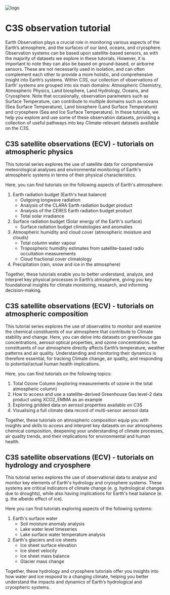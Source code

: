 ![logo](https://climate.copernicus.eu/sites/default/files/custom-uploads/branding/LogoLine_horizon_EC_Cop_ECMWF.png)

# C3S observation tutorial

Earth Observation plays a crucial role in monitoring various aspects of the Earth’s atmosphere, and the surfaces of our land, oceans, and cryosphere. Observation systems can be based upon satellite-based sensors, as with the majority of datasets we explore in these tutorials. However, it is important to note they can also be based on ground-based, or airborne sensors. These are not necessarily used in isolation, and can often complement each other to provide a more holistic, and comprehensive insight into Earth’s systems. Within C3S, our collection of observations of Earth’ systems are grouped into six main domains: Atmospheric Chemistry, Atmospheric Physics, Land biosphere, Land Hydrology, Oceans, and Cryosphere. Note that occasionally, observation parameters such as Surface Temperature, can contribute to multiple domains such as oceans (Sea Surface Temperature), Land biosphere (Land Surface Temperature) and cryosphere (Sea and Ice Surface Temperature). In these tutorials, we help you explore and use some of these observation datasets, providing a collection of useful pathways into key Climate-relevant datasets available on the C3S.


## C3S satellite observations (ECV) - tutorials on atmospheric physics

This tutorial series explores the use of satellite data for comprehensive meteorological analyses and environmental monitoring of Earth's atmospheric systems in terms of their physical characteristics. 

Here, you can find tutorials on the following aspects of Earth's atmosphere:

1. Earth radiation budget (Earth's heat balance)
   - Outgoing longwave radiation
   - Analysis of the CLARA Earth radiation budget product
   - Analysis of the CERES Earth radiation budget product
   - Total solar irradiance    
2. Surface radiation budget (Solar energy of the Earth's surface)
   - Surface radiation budget climatologies and anomalies
3. Atmospheric humidity and cloud cover (atmospheric moisture and clouds)
   - Total column water vapour
   - Tropospheric humidity estimates from satellite-based radio occultation measurements
   - Cloud fractional cover climatology
4. Precipitation (rain, snow and ice in the atmosphere)
    
Together, these tutorials enable you to better understand, analyze, and interpret key physical processes in Earth’s atmosphere, giving you key foundational insights for climate monitoring, research, and informing decision-making.


## C3S satellite observations (ECV) - tutorials on atmospheric composition

This tutorial series explores the use of observatins to monitor and examine the chemical constituents of our atmosphere that contribute to Climate stability and change. Here, you can delve into datasets on greenhouse gas concentrations, aerosol optical properties, and ozone concentrations. he constituents of our atmosphere directly affects Earth’s temperature, weather patterns and air quality. Understanding and monitoring their dynamics is therefore essential, for tracking Climate change, air quality, and responding to potential/actual human health implications.

Here, you can find tutorials on the following topics:

1. Total Ozone Column (exploring measurements of ozone in the total atmospheric column)
2. How to access and use a satellite-derived Greenhouse Gas level-2 data product using XCO2_EMMA as an example
3. Exploring gridded data on aerosol properties available on C3S
4. Visualising a full climate data record of multi-sensor aerosol data
     
Together, these tutorials on atmospheric composition equip you with insights and skills to access and interpret key datasets on our atmospheres chemical composition, deepening your understanding of climate processes, air quality trends, and their implications for environmental and human health.


## C3S satellite observations (ECV) - tutorials on hydrology and cryosphere
This tutorial series explores the use of observational data to analyse and monitor key elements of Earth's hydrology and cryosphere systems. These systems are critical indicators of climate change (e. g. hydrological changes due to droughts), while also having implications for Earth's heat balance (e. g. the albeido effect of ice).

Here you can find tutorials exploring aspects of the following systems:

1. Earth's surface water
   - Soil moisture anomaly analysis
   - Lake water level timeseries
   - Lake surface water temperature analysis
2. Earth's glaciers and ice sheets
   - Ice sheet surface elevation
   - Ice sheet velocity
   - Ice sheet mass balance
   - Glacier mass change
  
Together, these hydrology and cryosphere tutorials offer you insights into how water and ice respond to a changing climate, helping you better understand the impacts and dynamics of Earth’s hydrological and cryospheric systems.

     




   
